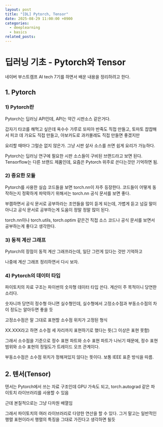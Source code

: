 ```yaml
---
layout: post
title: "[DL] Pytorch, Tensor"
date: 2025-08-29 11:00:00 +0900
categories:
  - deeplearning
  - basics
related_posts:
---
```


# 딥러닝 기초 - Pytorch와 Tensor

<!-- 부제목이 있다면 작성 -->

네이버 부스트캠프 AI tech 7기를 하면서 배운 내용을 정리하려고 한다.

## 1. Pytorch

### 1) Pytorch란

Pytorch는 딥러닝 API인데, API는 약간 시판소스 같은거다.

갑자기 타코를 해먹고 싶은데 옥수수 가루로 또띠아 반죽도 직접 만들고,
토마토 챱챱해서 피코 데 가요도 직접 만들고, 아보카도로 과카몰레도 직접 만들면 좋겠지만

요리할 때마다 그럴순 없지 않은가. 그냥 시판 살사 소스를 쓰면 쉽게 요리가 가능하다.

Pytorch는 딥러닝 연구에 필요한 시판 소스들이 구비된 브랜드라고 보면 된다.
Tensorflow는 다른 브랜드 제품인데, 요즘은 Pytorch 위주로 쓴다는것만 기억하면 됨.

### 2) 중요한 모듈

Pytorch를 사용한 실습 코드들을 보면 torch.nn이 자주 등장한다.
코드들이 어떻게 동작하는지 정확하게 파악하기 위해서는 torch.nn 공식 문서를 보면 좋다.

부캠하면서 공식 문서로 공부하라는 조언들을 많이 듣게 되는데, 가볍게 듣고 넘길 말이 아니고
공식 문서로 공부하는게 도움이 정말 정말 많이 된다.

torch.nn이나 torch.utils, torch.optim 같은건 직접 소스 코드나 공식 문서를 보면서 공부하는게 좋다고 생각한다.

### 3) 동적 계산 그래프

Pytorch의 장점이 동적 계산 그래프라는데, 일단 그런게 있다는 것만 기억하고

나중에 계산 그래프 정리하면서 다시 보자.

### 4) Pytorch의 데이터 타입

파이토치의 자료 구조는 파이썬의 숫자형 데이터 타입 쓴다. 계산이 주 목적이니 당연한 소리다.

숫자니까 당연히 정수형 아니면 실수형인데, 실수형에서 고정소수점과 부동소수점의 차이 정도는 알아두면 좋을 듯

고정소수점은 말 그대로 표현할 소수점 위치가 고정된 형식

XX.XXX라고 하면 소수점 세 자리까지 표현하기로 했다는 뜻(그 이상은 표현 못함)

그래서 소수점을 기준으로 정수 표현 파트와 소수 표현 파트가 나뉘기 때문에,
정수 표현 범위와 소수 표현의 정밀도가 트레이드 오프 관계이다.

부동소수점은 소수점 위치가 정해져있지 않다는 뜻이다. 보통 IEEE 표준 방식을 따름.

## 2. 텐서(Tensor)

텐서는 Pytorch에서 쓰는 자료 구조인데 GPU 가속도 되고,
torch.autograd 같은 파이토치 라이브러리를 사용할 수 있음

근데 본질적으로는 그냥 다차원 배열임

그래서 파이토치의 여러 라이브러리로 다양한 연산을 할 수 있다.
그거 말고는 일반적인 행렬 표현이라서 행렬의 특징을 그대로 가진다고 생각하면 될듯
